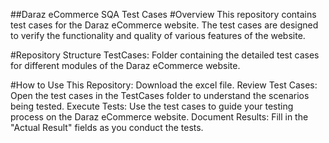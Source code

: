 ##Daraz eCommerce SQA Test Cases
#Overview
This repository contains test cases for the Daraz eCommerce website. The test cases are designed to verify the functionality and quality of various features of the website.

#Repository Structure
TestCases: Folder containing the detailed test cases for different modules of the Daraz eCommerce website.

#How to Use This Repository:
Download the excel file.
Review Test Cases: Open the test cases in the TestCases folder to understand the scenarios being tested.
Execute Tests: Use the test cases to guide your testing process on the Daraz eCommerce website.
Document Results: Fill in the "Actual Result" fields as you conduct the tests.
